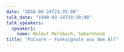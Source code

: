 ```yaml
---
date: "2016-08-24T23:35:00"
talk_date: "1990-03-14T19:30:00"
talk_speakers:
  speaker1:
    name: Helmut Melsbach, Sobernheim
title: "Pulsare – Funksignale aus dem All"
---
```

